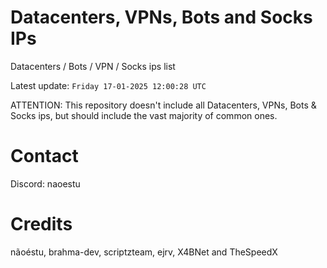 # Datacenters, VPNs, Bots and Socks IPs
 
Datacenters / Bots / VPN / Socks ips list

Latest update: `Friday 17-01-2025 12:00:28 UTC` 

ATTENTION: This repository doesn't include all Datacenters, VPNs, Bots & Socks ips, 
but should include the vast majority of common ones.

# Contact
Discord: naoestu

# Credits
nãoéstu, brahma-dev, scriptzteam, ejrv, X4BNet and TheSpeedX
